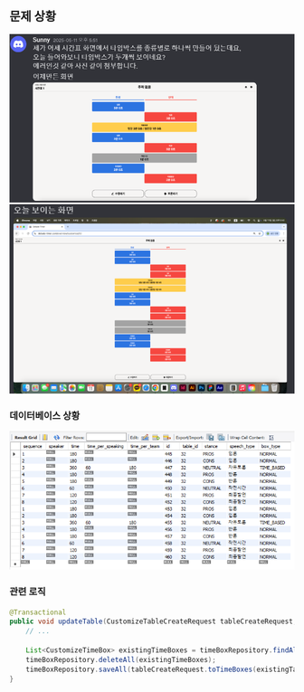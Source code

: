 # 

## 문제 상황
![image](./images/concurrency_problem_product1.png)
![image](./images/concurrency_problem_product2.png)

### 데이터베이스 상황
![image](./images/concurrency_problem_database.png)

### 관련 로직
```java
@Transactional
public void updateTable(CustomizeTableCreateRequest tableCreateRequest, long tableId, long memberId) {
    // ...

    List<CustomizeTimeBox> existingTimeBoxes = timeBoxRepository.findAllByTable(existingTable);
    timeBoxRepository.deleteAll(existingTimeBoxes);
    timeBoxRepository.saveAll(tableCreateRequest.toTimeBoxes(existingTable));
}
```
